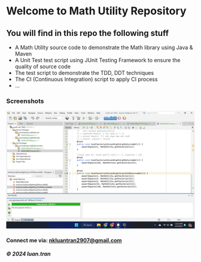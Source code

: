 # Welcome to Math Utility Repository

## You will find in this repo the following stuff

* A Math Utility source code to demonstrate the Math library using Java & Maven
* A Unit Test test script using JUnit Testing Framework to ensure the quality of source code
* The test script to demonstrate the TDD, DDT techniques
* The CI (Continuous Integration) script to apply CI process 
* ...

### Screenshots
![Source code and Unit Test](https://github.com/ngckinhluan/math-util-1808/blob/main/screenshots/Screenshot%202024-06-04%20122319.png)


#### Connect me via: nkluantran2907@gmail.com

##### &#169; 2024 luan.tran

